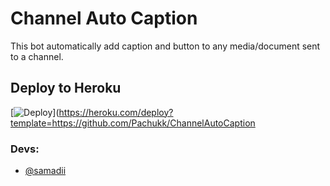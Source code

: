 # Channel Auto Caption 

This bot automatically add caption and button to any media/document sent to a channel.

## Deploy to Heroku

[![Deploy](https://www.herokucdn.com/deploy/button.svg)](https://heroku.com/deploy?template=https://github.com/Pachukk/ChannelAutoCaption


### Devs: 
- [@samadii](https://github.com/samadii)
